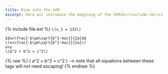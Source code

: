 ```yaml
---
title: Dive into the SVM
excerpt: here wil introduce the begining of the SVM<br/>include:<br/>1.
---
```

{% include file.ext %}
`\(x_1 = 132\)`
```
$$x=\frac{-b\pm\sqrt{b^2-4ac}}{2a}$$
\(x=\frac{-b\pm\sqrt{b^2-4ac}}{2a}\)
x<y
\(a^2 + b^2 = c^2\)
```



 {% raw %}
 \( a^2 + b^2 = c^2 \) --> note that all equations between these tags will not need escaping! 
 {% endraw %}
